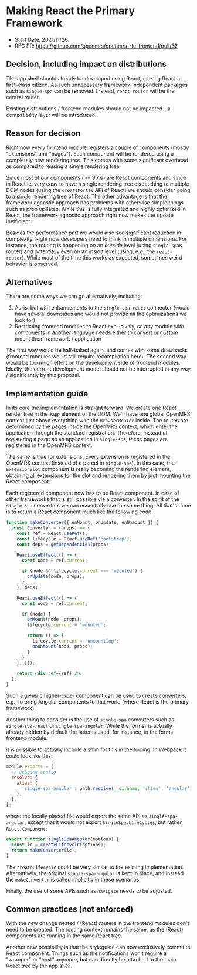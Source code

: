 # Making React the Primary Framework

- Start Date: 2021/11/26
- RFC PR: https://github.com/openmrs/openmrs-rfc-frontend/pull/32

## Decision, including impact on distributions

The app shell should already be developed using React, making React a first-class citizen. As such unnecessary framework-independent packages such as `single-spa` can be removed. Instead, `react-router` will be the central router.

Existing distributions / frontend modules should not be impacted - a compatibility layer will be introduced.

## Reason for decision

Right now every frontend module registers a couple of components (mostly "extensions" and "pages"). Each component will be rendered using a completely new rendering tree. This comes with some significant overhead as compared to reusing a single rendering tree.

Since most of our components (>= 95%) are React components and since in React its very easy to have a single rendering tree dispatching to multiple DOM nodes (using the `createPortal` API of React) we should consider going to a single rendering tree of React. The other advantage is that the framework agnostic approach has problems with otherwise simple things such as prop updates. While this is fully integrated and highly optimized in React, the framework agnostic approach right now makes the update inefficient.

Besides the performance part we would also see significant reduction in complexity. Right now developers need to think in multiple dimensions. For instance, the routing is happening on an *outside* level (using `single-spa`s router) and potentially even on an *inside* level (using, e.g., the `react-router`). While most of the time this works as expected, sometimes weird behavior is observed.

## Alternatives

There are some ways we can go alternatively, including:

1. As-is, but with enhancements to the `single-spa-react` connector (would have several downsides and would not provide all the optimizations we look for)
2. Restricting frontend modules to React exclusively, so any module with components in another language needs either to convert or custom mount their framework / application

The first way would be half-baked again, and comes with some drawbacks (frontend modules would still require recompilation here). The second way would be too much effort on the development side of frontend modules. Ideally, the current development model should not be interrupted in any way / significantly by this proposal.

## Implementation guide

In its core the implementation is straight forward. We create one React render tree in the `#app` element of the DOM. We'll have one global OpenMRS context just above everything with the `BrowserRouter` inside. The routes are determined by the pages inside the OpenMRS context, which enter the application through the standard registration. Therefore, instead of registering a page as an application in `single-spa`, these pages are registered in the OpenMRS context.

The same is true for extensions. Every extension is registered in the OpenMRS context (instead of a parcel in `single-spa`). In this case, the `ExtensionSlot` component is really becoming the rendering element, obtaining all extensions for the slot and rendering them by just mounting the React component.

Each registered component now has to be React component. In case of other frameworks that is still possible via a converter. In the spirit of the `single-spa` converters we can essentially use the same thing. All that's done is to return a React component much like the following code:

```jsx
function makeConverter({ onMount, onUpdate, onUnmount }) {
  const Converter = (props) => {
    const ref = React.useRef();
    const lifecycle = React.useRef('bootstrap');
    const deps = getDependencies(props);

    React.useEffect(() => {
      const node = ref.current;

      if (node && lifecycle.current === 'mounted') {
        onUpdate(node, props);
      }
    }, deps);

    React.useEffect(() => {
      const node = ref.current;

      if (node) {
        onMount(node, props);
        lifecycle.current = 'mounted';

        return () => {
          lifecycle.current = 'unmounting';
          onUnmount(node, props);
        }
      }
    }, []);

    return <div ref={ref} />;
  };
}
```

Such a generic higher-order component can be used to create converters, e.g., to bring Angular components to that world (where React is the primary framework).

Another thing to consider is the use of `single-spa` converters such as `single-spa-react` or `single-spa-angular`. While the former is actually already hidden by default the latter is used, for instance, in the forms frontend module.

It is possible to actually include a shim for this in the tooling. In Webpack it could look like this:

```js
module.exports = {
  // webpack config
  resolve: {
    alias: {
      'single-spa-angular': path.resolve(__dirname, 'shims', 'angular'),
    },
  },
};
```

where the locally placed file would export the same API as `single-spa-angular`, except that it would not export `SingleSpa.LifeCycles`, but rather `React.Component`:

```ts
export function singleSpaAngular(options) {
  const lc = createLifecycle(options);
  return makeConverter(lc);
}
```

The `createLifecycle` could be very similar to the existing implementation. Alternatively, the original `single-spa-angular` is kept in place, and instead the `makeConverter` is called implicitly in these scenarios.

Finally, the use of some APIs such as `navigate` needs to be adjusted.

## Common practices (not enforced)

With the new change nested / (React) routers in the frontend modules don't need to be created. The routing context remains the same, as the (React) components are running in the same React tree.

Another new possibility is that the styleguide can now exclusively commit to React component. Things such as the notifications won't require a "wrapper" or "host" anymore, but can directly be attached to the main React tree by the app shell.
